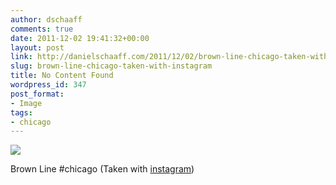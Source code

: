 ```yaml
---
author: dschaaff
comments: true
date: 2011-12-02 19:41:32+00:00
layout: post
link: http://danielschaaff.com/2011/12/02/brown-line-chicago-taken-with-instagram/
slug: brown-line-chicago-taken-with-instagram
title: No Content Found
wordpress_id: 347
post_format:
- Image
tags:
- chicago
---
```


![](https://danielschaaff.files.wordpress.com/2011/12/tumblr_lvldd8micb1qcnv82o1_1280.jpg)

Brown Line #chicago  (Taken with [instagram](http://instagr.am))
